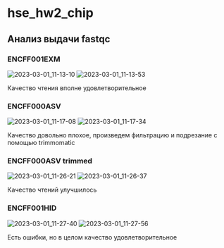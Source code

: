 # hse_hw2_chip
## Анализ выдачи fastqc
### ENCFF001EXM
![2023-03-01_11-13-10](https://user-images.githubusercontent.com/87602071/222082022-8e22cc97-a7e7-466a-9ff2-60971bc97d78.png)
![2023-03-01_11-13-53](https://user-images.githubusercontent.com/87602071/222082033-eec38f70-e642-4abe-ba21-855c2af3a635.png)

Качество чтения вполне удовлетворительное
### ENCFF000ASV
![2023-03-01_11-17-08](https://user-images.githubusercontent.com/87602071/222082908-31d9af17-569b-464b-a403-99526980b065.png)
![2023-03-01_11-17-34](https://user-images.githubusercontent.com/87602071/222082915-e3e3b40b-439b-4f32-a1cf-32a36d6c820a.png)

Качество довольно плохое, произведем фильтрацию и подрезание c помощью trimmomatic
### ENCFF000ASV trimmed
![2023-03-01_11-26-21](https://user-images.githubusercontent.com/87602071/222084685-248c3c08-bf15-4799-a8fe-68179e189f8c.png)
![2023-03-01_11-26-37](https://user-images.githubusercontent.com/87602071/222084693-3179762a-d172-4f53-8705-5f303e11445d.png)

Качество чтений улучшилось
### ENCFF001HID
![2023-03-01_11-27-40](https://user-images.githubusercontent.com/87602071/222084967-c5171015-6d9a-4214-b9b8-7a6ed8a84929.png)
![2023-03-01_11-27-56](https://user-images.githubusercontent.com/87602071/222084977-f9637cff-afaa-49d8-ac96-a9939770621e.png)

Есть ошибки, но в целом качество удовлетворительное
